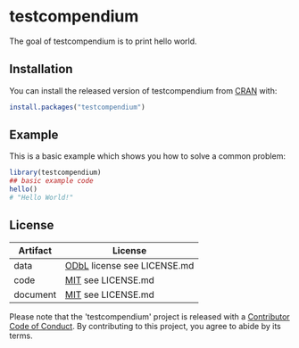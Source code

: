 
# testcompendium

<!-- badges: start -->
<!-- badges: end -->

The goal of testcompendium is to print hello world.

## Installation

You can install the released version of testcompendium from [CRAN](https://CRAN.R-project.org) with:

``` r
install.packages("testcompendium")
```

## Example

This is a basic example which shows you how to solve a common problem:

``` r
library(testcompendium)
## basic example code
hello()
# "Hello World!"
```

## License

| Artifact | License |
|-----|-----|
| data | [ODbL](http://opendatacommons.org/licenses/odbl/1.0/) license see LICENSE.md |
| code | [MIT](https://opensource.org/licenses/MIT) see LICENSE.md |
| document | [MIT](https://opensource.org/licenses/MIT) see LICENSE.md  |


Please note that the 'testcompendium' project is released with a
  [Contributor Code of Conduct](CODE_OF_CONDUCT.md).
  By contributing to this project, you agree to abide by its terms.
